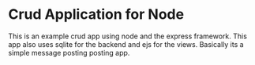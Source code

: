 # Crud Application for Node

This is an example crud app using node and the express framework. This app also uses 
sqlite for the backend and ejs for the views. Basically its a simple message posting
posting app. 
